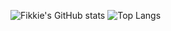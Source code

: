 ![Fikkie's GitHub stats](https://github-readme-stats.vercel.app/api?username=Fikkie007&show_icons=true&theme=dark)
    ![Top Langs](https://github-readme-stats.vercel.app/api/top-langs/?username=Fikkie007&layout=compact)
